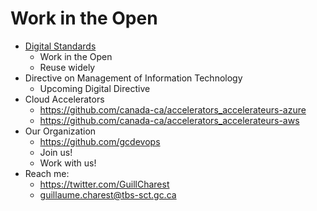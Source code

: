 # Work in the Open

* [Digital Standards](https://www.canada.ca/en/government/system/digital-government/government-canada-digital-standards.html)
  * Work in the Open
  * Reuse widely
* Directive on Management of Information Technology
  * Upcoming Digital Directive
* Cloud Accelerators
  * https://github.com/canada-ca/accelerators_accelerateurs-azure
  * https://github.com/canada-ca/accelerators_accelerateurs-aws
* Our Organization
  * https://github.com/gcdevops
  * Join us!
  * Work with us!
* Reach me:
  * https://twitter.com/GuillCharest
  * guillaume.charest@tbs-sct.gc.ca
